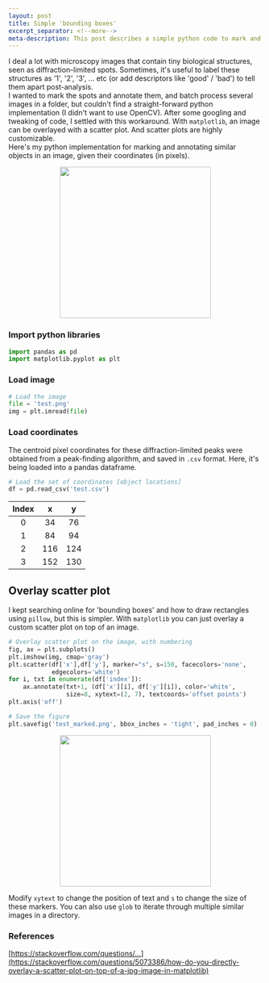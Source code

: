 ```yaml
---
layout: post
title: Simple 'bounding boxes'
excerpt_separator: <!--more-->
meta-description: This post describes a simple python code to mark and annotate similar objects in an image, given their coordinates (in pixels).
---
```


I deal a lot with microscopy images that contain tiny biological structures, seen as diffraction-limited spots. Sometimes, it's useful to label these structures as '1', '2', '3', ... etc (or add descriptors like 'good' / 'bad') to tell them apart post-analysis.  
I wanted to mark the spots and annotate them, and batch process several images in a folder, but couldn't find a straight-forward python implementation (I didn't want to use OpenCV). After some googling and tweaking of code, I settled with this workaround. With `matplotlib`, an image can be overlayed with a scatter plot. And scatter plots are highly customizable.  
Here's my python implementation for marking and annotating similar objects in an image, given their coordinates (in pixels).

<p align="center">
  <img width="300" height="300" src="https://gayatrichandran.github.io/art-in-science/images/test_image.png">
</p>

### Import python libraries

```python     
import pandas as pd
import matplotlib.pyplot as plt
```  
###  Load image
```python  
# Load the image
file = 'test.png'
img = plt.imread(file)
```

### Load coordinates  
The centroid pixel coordinates for these diffraction-limited peaks were obtained from a peak-finding algorithm, and saved in `.csv` format. Here, it's being loaded into a pandas dataframe. 
```python
# Load the set of coordinates [object locations] 
df = pd.read_csv('test.csv')
```

| Index |   x   |   y   |
| :---: | :---: | :---: |
|   0   |  34   |  76   |
|   1   |  84   |  94   |
|   2   |  116  |  124  |
|   3   |  152  |  130  |

## Overlay scatter plot  
I kept searching online for 'bounding boxes' and how to draw rectangles using `pillow`, but this is simpler. With `matplotlib` you can just overlay a custom scatter plot on top of an image.

```python
# Overlay scatter plot on the image, with numbering
fig, ax = plt.subplots()
plt.imshow(img, cmap='gray')
plt.scatter(df['x'],df['y'], marker="s", s=150, facecolors='none',
            edgecolors='white')
for i, txt in enumerate(df['index']):
    ax.annotate(txt+1, (df['x'][i], df['y'][i]), color='white', 
                size=8, xytext=(2, 7), textcoords='offset points')
plt.axis('off')

# Save the figure
plt.savefig('test_marked.png', bbox_inches = 'tight', pad_inches = 0)
```
<p align="center">
  <img width="300" height="300" src="https://gayatrichandran.github.io/art-in-science/images/test_annotated.png">
</p>

Modify `xytext` to change the position of text and `s` to change the size of these markers. You can also use `glob` to iterate through multiple similar images in a directory.

### References  
[https://stackoverflow.com/questions/...](https://stackoverflow.com/questions/5073386/how-do-you-directly-overlay-a-scatter-plot-on-top-of-a-jpg-image-in-matplotlib)
